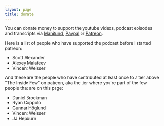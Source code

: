 ```yaml
---
layout: page
title: donate
---
```


You can donate money to support the youtube videos, podcast episodes and transcripts via [Manifund](https://manifund.org/projects/finishing-the-sb-1047-documentary-in-6-weeks), [Paypal](https://paypal.me/michaeltrazzi) or [Patreon](https://www.patreon.com/theinsideview).

Here is a list of people who have supported the podcast before I started patreon:
- Scott Alexander
- Alexey Malafeev
- Vincent Weisser

And these are the people who have contributed at least once to a tier above "The Inside Few" on patreon, aka the tier where you're part of the few people that are on this page:
- Daniel Brockman
- Ryan Coppolo
- Gunnar Höglund
- Vincent Weisser
- JJ Hepburn
